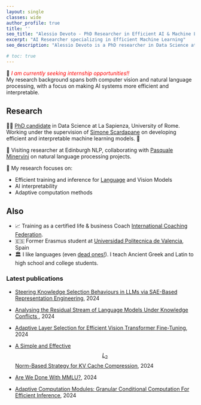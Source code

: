 ```yaml
---
layout: single
classes: wide
author_profile: true
title: ''
seo_title: "Alessio Devoto - PhD Researcher in Efficient AI & Machine Learning"
excerpt: "AI Researcher specializing in Efficient Machine Learning"
seo_description: "Alessio Devoto is a PhD researcher in Data Science at La Sapienza University, focusing on efficient ML, adaptive computation, and AI interpretability"

# toc: true
---
```


📌 *<font color=red>I am currently seeking internship opportunities!!</font>* <br>
My research background spans both computer vision and natural language processing, with a focus on making AI systems more efficient and interpretable.

## Research

👨‍🎓 [PhD candidate](https://phd.uniroma1.it/web/ALESSIO-DEVOTO_nP1701081_IT.aspx) in Data Science at La Sapienza, University of Rome. Working under the supervision of [Simone Scardapane](https://www.sscardapane.it) on developing efficient and interpretable machine learning models. 🌱

🏴󠁧󠁢󠁳󠁣󠁴󠁿 Visiting researcher at Edinburgh NLP, collaborating with [Pasquale Minervini](https://neuralnoise.com/) on natural language processing projects.


🔬 My research focuses on:
- Efficient training and inference for [Language]() and Vision Models
- AI interpretability 
- Adaptive computation methods 




## Also

- 📈 Training as a certified life & business Coach  [International Coaching Federation](https://coachingfederation.org).
- 🇪🇸 Former Erasmus student at [Universidad Politecnica de Valencia](http://www.upv.es/es), Spain
- 🏛️ I like languages (even [dead ones!](https://www.sssscomic.com/comicpages/196.jpg)). I teach Ancient Greek and Latin to high school and college students. 

<script type="text/javascript" async
  src="https://cdn.mathjax.org/mathjax/latest/MathJax.js?config=TeX-MML-AM_CHTML">
</script>

### Latest publications

- [Steering Knowledge Selection Behaviours in LLMs via SAE-Based Representation Engineering](https://arxiv.org/abs/2410.15999), 2024

- [Analysing the Residual Stream of Language Models Under Knowledge Conflicts ](https://arxiv.org/abs/2410.16090), 2024

- [Adaptive Layer Selection for Efficient Vision Transformer Fine-Tuning](https://arxiv.org/abs/2408.08670), 2024

- [A Simple and Effective  $$ L_2 $$ Norm-Based Strategy for KV Cache Compression](https://arxiv.org/abs/2406.11430), 2024

- [Are We Done With MMLU?](https://arxiv.org/abs/2406.04127), 2024

- [Adaptive Computation Modules: Granular Conditional Computation For Efficient Inference](https://arxiv.org/pdf/2312.10193.pdf), 2024